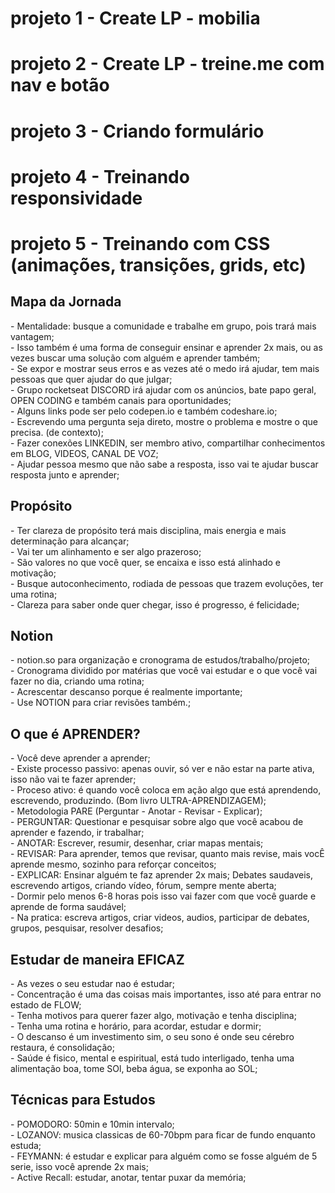 # projeto 1 - Create LP - mobilia
# projeto 2 - Create LP - treine.me com nav e botão
# projeto 3 - Criando formulário
# projeto 4 - Treinando responsividade
# projeto 5 - Treinando com CSS (animações, transições, grids, etc)


<h2> Mapa da Jornada </h2>
- Mentalidade: busque a comunidade e trabalhe em grupo, pois trará mais vantagem; <br>
- Isso também é uma forma de conseguir ensinar e aprender 2x mais, ou as vezes buscar uma solução com alguém e aprender também; <br>
- Se expor e mostrar seus erros e as vezes até o medo irá ajudar, tem mais pessoas que quer ajudar do que julgar; <br>
- Grupo rocketseat DISCORD irá ajudar com os anúncios, bate papo geral, OPEN CODING e também canais para oportunidades; <br>
- Alguns links pode ser pelo codepen.io e também codeshare.io; <br>
- Escrevendo uma pergunta seja direto, mostre o problema e mostre o que precisa. (de contexto); <br>
- Fazer conexões LINKEDIN, ser membro ativo, compartilhar conhecimentos em BLOG, VIDEOS, CANAL DE VOZ; <br>
- Ajudar pessoa mesmo que não sabe a resposta, isso vai te ajudar buscar resposta junto e aprender;  <br>

<h2> Propósito </h2>
- Ter clareza de propósito terá mais disciplina, mais energia e mais determinação para alcançar; <br>
- Vai ter um alinhamento e ser algo prazeroso; <br>
- São valores no que você quer, se encaixa e isso está alinhado e motivação; <br>
- Busque autoconhecimento, rodiada de pessoas que trazem evoluções, ter uma rotina; <br>
- Clareza para saber onde quer chegar, isso é progresso, é felicidade; <br>

<h2> Notion </h2>
- notion.so para organização e cronograma de estudos/trabalho/projeto; <br>
- Cronograma dividido por matérias que você vai estudar e o que você vai fazer no dia, criando uma rotina; <br>
- Acrescentar descanso porque é realmente importante; <br>
- Use NOTION para criar revisões também.; <br>

<h2> O que é APRENDER? </h2>
- Você deve aprender a aprender; <br>
- Existe processo passivo: apenas ouvir, só ver e não estar na parte ativa, isso não vai te fazer aprender; <br>
- Proceso ativo: é quando você coloca em ação algo que está aprendendo, escrevendo, produzindo. (Bom livro ULTRA-APRENDIZAGEM); <br>
- Metodologia PARE (Perguntar - Anotar - Revisar - Explicar); <br>
- PERGUNTAR: Questionar e pesquisar sobre algo que você acabou de aprender e fazendo, ir trabalhar; <br>
- ANOTAR: Escrever, resumir, desenhar, criar mapas mentais; <br>
- REVISAR: Para aprender, temos que revisar, quanto mais revise, mais vocÊ aprende mesmo, sozinho para reforçar conceitos; <br>
- EXPLICAR: Ensinar alguém te faz aprender 2x mais; Debates saudaveis, escrevendo artigos, criando vídeo, fórum, sempre mente aberta; <br>
- Dormir pelo menos 6-8 horas pois isso vai fazer com que você guarde e aprende de forma saudável; <br>
- Na pratica: escreva artigos, criar videos, audios, participar de debates, grupos, pesquisar, resolver desafios; <br>

<h2> Estudar de maneira EFICAZ </h2>
- As vezes o seu estudar nao é estudar; <br>
- Concentração é uma das coisas mais importantes, isso até para entrar no estado de FLOW; <br>
- Tenha motivos para querer fazer algo, motivação e tenha disciplina; <br>
- Tenha uma rotina e horário, para acordar, estudar e dormir; <br>
- O descanso é um investimento sim, o seu sono é onde seu cérebro restaura, é consolidação; <br>
- Saúde é fisico, mental e espiritual, está tudo interligado, tenha uma alimentação boa, tome SOl, beba água, se exponha ao SOL; <br>

<h2> Técnicas para Estudos </h2>
- POMODORO: 50min e 10min intervalo; <br>
- LOZANOV: musica classicas de 60-70bpm para ficar de fundo enquanto estuda; <br>
- FEYMANN: é estudar e explicar para alguém como se fosse alguém de 5 serie, isso você aprende 2x mais; <br>
- Active Recall: estudar, anotar, tentar puxar da memória; <br>

 
